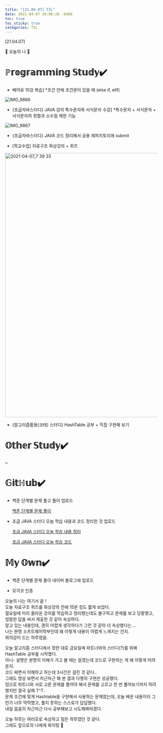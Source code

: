 ```yaml
---
title: "[21.04.07] TIL"
date: 2021-04-07 10:06:28 -0400
toc: true
toc_sticky: true
categories: TIL
---
```



[21.04.07]

🙌 오늘의 나 🙌

# ℙ𝕣𝕠𝕘𝕣𝕒𝕞𝕞𝕚𝕟𝕘 𝕊𝕥𝕦𝕕𝕪✔️

- 베어유 10강 복습] 
      *조건 안에 조건문이 있을 때 (else if, elif)
      
![IMG_9866](https://user-images.githubusercontent.com/63195670/113872160-99022f80-97ee-11eb-8278-797bf837002d.jpg)

- {초급자바스터디} JAVA 강의 특수문자와 서식문자 수강]
      *특수문자 + 서식문자 + 서식문자의 정렬과 소수점 제한 기능

![IMG_9867](https://user-images.githubusercontent.com/63195670/113872177-9d2e4d00-97ee-11eb-9123-ecdee4bcb862.jpg)

- {초급자바스터디} JAVA 코드 정리해서 공용 레퍼지토리에 submit

- [학교수업] 자료구조 화상강의 + 퀴즈

<img width="868" alt="2021-04-07_7 39 33" src="https://user-images.githubusercontent.com/63195670/113872172-9b648980-97ee-11eb-9022-30cb09ab54d2.PNG">

- {알고리즘활용(코테) 스터디} HashTable 공부 + 직접 구현해 보기


# 𝕆𝕥𝕙𝕖𝕣 𝕊𝕥𝕦𝕕𝕪✔️

~

# 𝔾𝕚𝕥ℍ𝕦𝕓✔️

- 백준 단계별 문제 풀고 풀이 업로드 

  [백준 단계별 문제 풀이](https://swiftie1230.github.io/%EB%B0%B1%EC%A4%80%EB%AC%B8%EC%A0%9C%ED%92%80%EC%9D%B4/%EB%B0%B1%EC%A4%80%EB%AC%B8%EC%A0%9C%ED%92%80%EC%9D%B4-1011%EB%B2%88/)

- 초급 JAVA 스터디 오늘 학습 내용과 코드 정리한 것 업로드
  
  [초급 JAVA 스터디 오늘 학습 내용 정리](https://swiftie1230.github.io/%EC%B4%88%EA%B8%89java%EC%8A%A4%ED%84%B0%EB%94%94/%EC%B4%88%EA%B8%89-JAVA-%ED%8A%B9%EC%88%98%EB%AC%B8%EC%9E%90%EC%99%80-%EC%84%9C%EC%8B%9D%EB%AC%B8%EC%9E%90-%ED%95%99%EC%8A%B5-%EB%82%B4%EC%9A%A9-%EC%A0%95%EB%A6%AC/)
  
  [초급 JAVA 스터디 오늘 학습 코드](https://swiftie1230.github.io/%EC%B4%88%EA%B8%89java%EC%8A%A4%ED%84%B0%EB%94%94/%EC%B4%88%EA%B8%89-JAVA-%ED%8A%B9%EC%88%98%EB%AC%B8%EC%9E%90%EC%99%80-%EC%84%9C%EC%8B%9D%EB%AC%B8%EC%9E%90-%ED%95%99%EC%8A%B5-%EC%BD%94%EB%93%9C/)


# 𝕄𝕪 𝕆𝕨𝕟✔️

- 백준 단계별 문제 풀이 네이버 블로그에 업로드

- 모각코 인증


오늘의 나는 여기서 끝 !   
오늘 자료구조 퀴즈를 화상강의 전에 15분 정도 짧게 보았다.   
월요일에 미리 올라온 강의를 학습하고 정리했는데도 불구하고 문제를 보고 당황했고, 엉뚱한 답을 써서 제출한 것 같아 속상하다.   
알고 있는 내용인데, 괜히 어렵게 생각하다가 그런 것 같아 더 속상했다는….  
나는 분명 소프트웨어학부인데 왜 이렇게 내용이 어렵게 느껴지는 건지.   
회의감이 드는 하루였음.


오늘 알고리즘 스터디에서 정한 대로 금요일에 파트너와의 스터디(?)를 위해 HashTable 공부를 시작했다.   
아니- 설명은 분명히 이해가 가고 볼 때는 알겠는데 코드로 구현하는 게 왜 이렇게 어려운지.   
코드 짜면서 이해하고 하는데 3시간은 걸린 것 같다..   
그래도 영상 보면서 차근차근 해 본 결과 다행히 구현은 성공했다.   
덤으로 파트너와 서로 고른 문제를 풀어야 해서 문제를 고르고 한 번 풀어보기까지 하려 했지만 결국 실패 T^T.  
문제 조건에 맞게 Hashtable을 구현해서 사용하는 문제였는데, 오늘 배운 내용이라 그런가 너무 막막했고, 풀지 못하는 스스로가 답답했다.   
내일 꼼꼼히 차근차근 다시 공부해보고 시도해봐야겠다. 


오늘 하루는 여러모로 속상하고 힘든 하루였던 것 같다.   
그래도 앞으로의 나에게 화이팅 🌸
